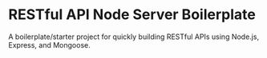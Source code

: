 # RESTful API Node Server Boilerplate

A boilerplate/starter project for quickly building RESTful APIs using Node.js, Express, and Mongoose.
